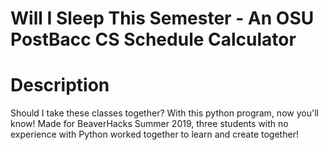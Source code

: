 # Will I Sleep This Semester - An OSU PostBacc CS Schedule Calculator

# Description
Should I take these classes together? With this python program, now you'll know! Made for BeaverHacks Summer 2019, three students with no experience with Python worked together to learn and create together!
